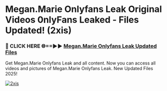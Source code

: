 # Megan.Marie Onlyfans Leak Original Videos 0nlyFans Leaked - Files Updated! (2xis)

<h3>🔴 CLICK HERE 🌐==►► <a href="https://tinyurl.com/2wckxsce" rel="nofollow">Megan.Marie Onlyfans Leak Updated Files</a></h3>

Get Megan.Marie Onlyfans Leak and all content. Now you can access all videos and pictures of Megan.Marie Onlyfans Leak. New Updated Files 2025!

[![2xis](https://i.imgur.com/AFduVYN.gif)](https://tinyurl.com/2wckxsce)
